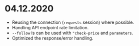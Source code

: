 # 04.12.2020
* Reusing the connection (`requests` session) where possible.
* Handling API endpoint rate limitation.
* `--follow` is can be used with `"check-price` and `parameters`.
* Optimized the response/error handling.
